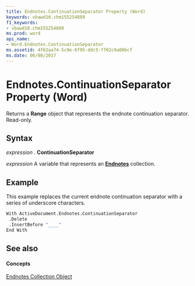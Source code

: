 ```yaml
---
title: Endnotes.ContinuationSeparator Property (Word)
keywords: vbawd10.chm155254889
f1_keywords:
- vbawd10.chm155254889
ms.prod: word
api_name:
- Word.Endnotes.ContinuationSeparator
ms.assetid: 4f62aa74-5c9e-6f95-ddc5-ff02c9a00bcf
ms.date: 06/08/2017
---
```



# Endnotes.ContinuationSeparator Property (Word)

Returns a  **Range** object that represents the endnote continuation separator. Read-only.


## Syntax

 _expression_ . **ContinuationSeparator**

 _expression_ A variable that represents an **[Endnotes](Word.endnotes.md)** collection.


## Example

This example replaces the current endnote continuation separator with a series of underscore characters.


```vb
With ActiveDocument.Endnotes.ContinuationSeparator 
 .Delete 
 .InsertBefore "____" 
End With
```


## See also


#### Concepts


[Endnotes Collection Object](Word.endnotes.md)

